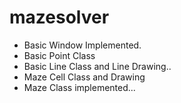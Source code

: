 # mazesolver
* Basic Window Implemented.
* Basic Point Class
* Basic Line Class and Line Drawing..
* Maze Cell Class and Drawing
* Maze Class implemented...